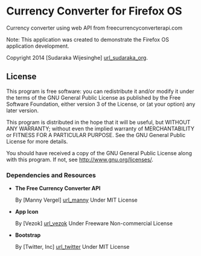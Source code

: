 # Currency Converter for Firefox OS

Currency converter using web API from freecurrencyconverterapi.com

Note: This application was created to demonstrate the Firefox OS application
development.

Copyright 2014 [Sudaraka Wijesinghe] [url_sudaraka_org].

## License

This program is free software: you can redistribute it and/or modify
it under the terms of the GNU General Public License as published by
the Free Software Foundation, either version 3 of the License, or
(at your option) any later version.

This program is distributed in the hope that it will be useful,
but WITHOUT ANY WARRANTY; without even the implied warranty of
MERCHANTABILITY or FITNESS FOR A PARTICULAR PURPOSE.  See the
GNU General Public License for more details.

You should have received a copy of the GNU General Public License
along with this program.  If not, see <http://www.gnu.org/licenses/>.

### Dependencies and Resources

- **The Free Currency Converter API**

    By [Manny Vergel] [url_manny]
    Under MIT License

- **App Icon**

    By [Vezok] [url_vezok]
    Under Freeware Non-commercial License

- **Bootstrap**

    By [Twitter, Inc] [url_twitter]
    Under MIT License

    [url_sudaraka_org]: http://sudaraka.org/
    [url_manny]: http://www.freecurrencyconverterapi.com/contact
    [url_vezok]: http://vezok.deviantart.com/
    [url_twitter]: https://twitter.com/

